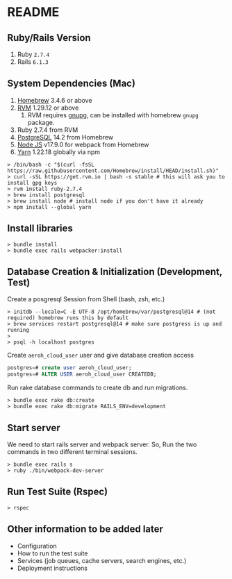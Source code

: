 # README

## Ruby/Rails Version

1. Ruby  `2.7.4`
2. Rails `6.1.3`

## System Dependencies (Mac)

1. [Homebrew](https://brew.sh/) 3.4.6 or above
2. [RVM](https://rvm.io/) 1.29.12 or above
   1. RVM requires [gnupg](https://gnupg.org/), can be installed with homebrew `gnupg` package.
3. Ruby 2.7.4 from RVM
4. [PostgreSQL](https://wiki.postgresql.org/wiki/Homebrew) 14.2 from Homebrew
5. [Node JS](https://changelog.com/posts/install-node-js-with-homebrew-on-os-x) v17.9.0 for webpack from Homebrew
6. [Yarn](https://classic.yarnpkg.com/lang/en/docs/install/#mac-stable) 1.22.18 globally via npm

```shell
> /bin/bash -c "$(curl -fsSL https://raw.githubusercontent.com/Homebrew/install/HEAD/install.sh)"
> curl -sSL https://get.rvm.io | bash -s stable # this will ask you to install gpg keys
> rvm install ruby-2.7.4
> brew install postgresql
> brew install node # install node if you don't have it already
> npm install --global yarn
```


## Install libraries

```shell
> bundle install
> bundle exec rails webpacker:install
```

## Database Creation & Initialization (Development, Test)

Create a posgresql Session from Shell (bash, zsh, etc.)

```shell
> initdb --locale=C -E UTF-8 /opt/homebrew/var/postgresql@14 # (not required) homebrew runs this by default
> brew services restart postgresql@14 # make sure postgress is up and running
>
> psql -h localhost postgres
```

Create `aeroh_cloud_user` user and give database creation access

```sql
postgres=# create user aeroh_cloud_user;
postgres=# ALTER USER aeroh_cloud_user CREATEDB;
```

Run rake database commands to create db and run migrations.

```shell
> bundle exec rake db:create
> bundle exec rake db:migrate RAILS_ENV=development
```

## Start server

We need to start rails server and webpack server. So, Run the two commands in two different terminal sessions.

```shell
> bundle exec rails s
> ruby ./bin/webpack-dev-server
```

## Run Test Suite (Rspec)

```shell
> rspec
```

## Other information to be added later

* Configuration
* How to run the test suite
* Services (job queues, cache servers, search engines, etc.)
* Deployment instructions

